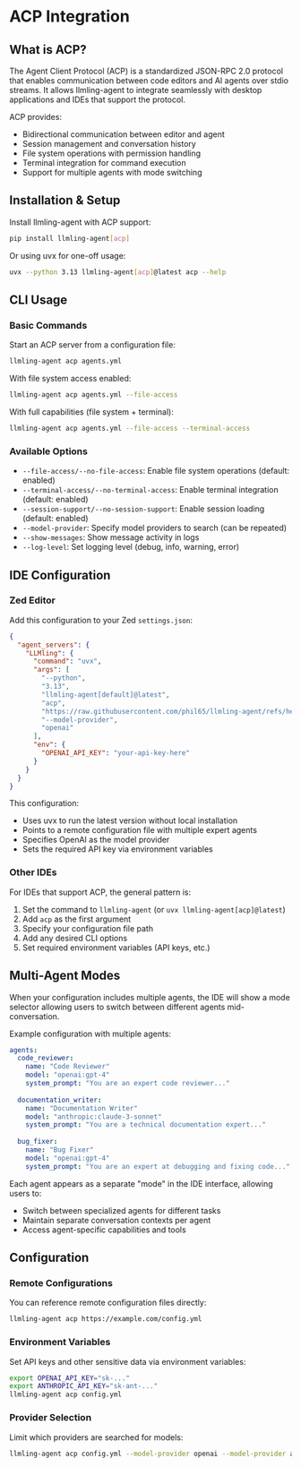 # ACP Integration

## What is ACP?

The Agent Client Protocol (ACP) is a standardized JSON-RPC 2.0 protocol that enables communication between code editors and AI agents over stdio streams. It allows llmling-agent to integrate seamlessly with desktop applications and IDEs that support the protocol.

ACP provides:
- Bidirectional communication between editor and agent
- Session management and conversation history
- File system operations with permission handling
- Terminal integration for command execution
- Support for multiple agents with mode switching

## Installation & Setup

Install llmling-agent with ACP support:

```bash
pip install llmling-agent[acp]
```

Or using uvx for one-off usage:

```bash
uvx --python 3.13 llmling-agent[acp]@latest acp --help
```

## CLI Usage

### Basic Commands

Start an ACP server from a configuration file:

```bash
llmling-agent acp agents.yml
```

With file system access enabled:

```bash
llmling-agent acp agents.yml --file-access
```

With full capabilities (file system + terminal):

```bash
llmling-agent acp agents.yml --file-access --terminal-access
```

### Available Options

- `--file-access/--no-file-access`: Enable file system operations (default: enabled)
- `--terminal-access/--no-terminal-access`: Enable terminal integration (default: enabled)  
- `--session-support/--no-session-support`: Enable session loading (default: enabled)
- `--model-provider`: Specify model providers to search (can be repeated)
- `--show-messages`: Show message activity in logs
- `--log-level`: Set logging level (debug, info, warning, error)

## IDE Configuration

### Zed Editor

Add this configuration to your Zed `settings.json`:

```json
{
  "agent_servers": {
    "LLMling": {
      "command": "uvx",
      "args": [
        "--python",
        "3.13",
        "llmling-agent[default]@latest",
        "acp",
        "https://raw.githubusercontent.com/phil65/llmling-agent/refs/heads/main/src/llmling_agent_examples/pick_experts/config.yml",
        "--model-provider",
        "openai"
      ],
      "env": {
        "OPENAI_API_KEY": "your-api-key-here"
      }
    }
  }
}
```

This configuration:
- Uses uvx to run the latest version without local installation
- Points to a remote configuration file with multiple expert agents
- Specifies OpenAI as the model provider
- Sets the required API key via environment variables

### Other IDEs

For IDEs that support ACP, the general pattern is:
1. Set the command to `llmling-agent` (or `uvx llmling-agent[acp]@latest`)
2. Add `acp` as the first argument
3. Specify your configuration file path
4. Add any desired CLI options
5. Set required environment variables (API keys, etc.)

## Multi-Agent Modes

When your configuration includes multiple agents, the IDE will show a mode selector allowing users to switch between different agents mid-conversation.

Example configuration with multiple agents:

```yaml
agents:
  code_reviewer:
    name: "Code Reviewer"
    model: "openai:gpt-4"
    system_prompt: "You are an expert code reviewer..."
    
  documentation_writer:
    name: "Documentation Writer" 
    model: "anthropic:claude-3-sonnet"
    system_prompt: "You are a technical documentation expert..."
    
  bug_fixer:
    name: "Bug Fixer"
    model: "openai:gpt-4"
    system_prompt: "You are an expert at debugging and fixing code..."
```

Each agent appears as a separate "mode" in the IDE interface, allowing users to:
- Switch between specialized agents for different tasks
- Maintain separate conversation contexts per agent
- Access agent-specific capabilities and tools

## Configuration

### Remote Configurations

You can reference remote configuration files directly:

```bash
llmling-agent acp https://example.com/config.yml
```

### Environment Variables

Set API keys and other sensitive data via environment variables:

```bash
export OPENAI_API_KEY="sk-..."
export ANTHROPIC_API_KEY="sk-ant-..."
llmling-agent acp config.yml
```

### Provider Selection

Limit which providers are searched for models:

```bash
llmling-agent acp config.yml --model-provider openai --model-provider anthropic
```
